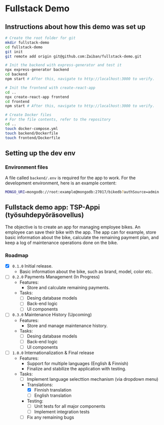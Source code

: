 # Fullstack Demo

## Instructions about how this demo was set up

```bash
# Create the root folder for git
mkdir fullstack-demo
cd fullstack-demo
git init
git remote add origin git@github.com:Zaiban/fullstack-demo.git

# Init the backend with express-generator and test it
npx express-generator backend
cd backend
npm start # After this, navigate to http://localhost:3000 to verify.

# Init the frontend with create-react-app
cd ..
npx create-react-app frontend
cd frontend
npm start # After this, navigate to http://localhost:3000 to verify.

# Create Docker files
# For the file contents, refer to the repository
cd ..
touch docker-compose.yml
touch backend/Dockerfile
touch frontend/Dockerfile
```

## Setting up the dev env

### Environment files

A file called `backend/.env` is required for the app to work. For the
development environment, here is an example content:

```sh
MONGO_URI=mongodb://root:example@mongodb:27017/bikedb?authSource=admin
```

## Fullstack demo app: TSP-Appi (työsuhdepyöräsovellus)

The objective is to create an app for managing employee bikes. An employee
can save their bike with the app. The app can for example, store basic
information about the bike, calculate the remaining payment plan, and
keep a log of maintenance operations done on the bike.

### Roadmap

* [x] `0.1.0` Initial release. 
  * Basic information about the bike, such as brand, model, color etc.
* [ ] `0.2.0` Payments Management (In Progress)
  * Features:
    * Store and calculate remaining payments.
  * Tasks:
    * [ ] Desing database models
    * [ ] Back-end logic
    * [ ] UI components
* [ ] `0.3.0` Maintenance History (Upcoming)
  * Features:
    * Store and manage maintenance history.
  * Tasks:
    * [ ] Desing database models
    * [ ] Back-end logic
    * [ ] UI components
* [ ] `1.0.0` Internationalization & Final release
  * Features:
    * Support for multiple languages (English & Finnish)
    * Finalize and stabilize the application with testing.
  * Tasks:
    * [ ] Implement language selecttion mechanism (via dropdown menu)
    * Translations:
      * [x] Finnish translation
      * [ ] English translation
    * Testing:
      * [ ] Unit tests for all major components
      * [ ] Implement integration tests
    * [ ] Fix any remaining bugs
